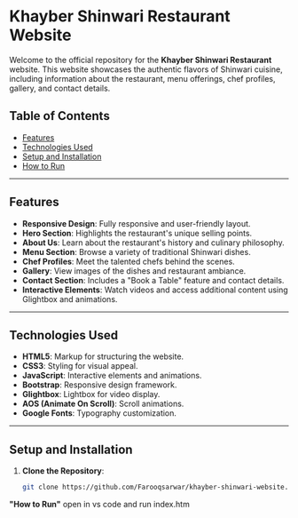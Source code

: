 # Khayber Shinwari Restaurant Website

Welcome to the official repository for the **Khayber Shinwari Restaurant** website. This website showcases the authentic flavors of Shinwari cuisine, including information about the restaurant, menu offerings, chef profiles, gallery, and contact details.

## Table of Contents
- [Features](#features)
- [Technologies Used](#technologies-used)
- [Setup and Installation](#setup-and-installation)
- [How to Run](#how-to-run)

---

## Features
- **Responsive Design**: Fully responsive and user-friendly layout.
- **Hero Section**: Highlights the restaurant's unique selling points.
- **About Us**: Learn about the restaurant's history and culinary philosophy.
- **Menu Section**: Browse a variety of traditional Shinwari dishes.
- **Chef Profiles**: Meet the talented chefs behind the scenes.
- **Gallery**: View images of the dishes and restaurant ambiance.
- **Contact Section**: Includes a "Book a Table" feature and contact details.
- **Interactive Elements**: Watch videos and access additional content using Glightbox and animations.

---

## Technologies Used
- **HTML5**: Markup for structuring the website.
- **CSS3**: Styling for visual appeal.
- **JavaScript**: Interactive elements and animations.
- **Bootstrap**: Responsive design framework.
- **Glightbox**: Lightbox for video display.
- **AOS (Animate On Scroll)**: Scroll animations.
- **Google Fonts**: Typography customization.

---

## Setup and Installation
1. **Clone the Repository**:
   ```bash
   git clone https://github.com/Farooqsarwar/khayber-shinwari-website.git
**"How to Run"**
open in vs code and run index.htm

